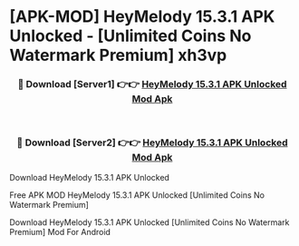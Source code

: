 # [APK-MOD] HeyMelody 15.3.1 APK Unlocked - [Unlimited Coins No Watermark Premium] xh3vp



<div align="center">
<h3>🔴 Download [Server1] 👉👉 <a href="https://momento.my/?title=HeyMelody_15.3.1_APK_Unlocked">HeyMelody 15.3.1 APK Unlocked Mod Apk</a></h3><br>

<h3>🔴 Download [Server2] 👉👉 <a href="https://momento.my/?title=HeyMelody_15.3.1_APK_Unlocked">HeyMelody 15.3.1 APK Unlocked Mod Apk</a></h3>
</div>



Download HeyMelody 15.3.1 APK Unlocked 

Free APK MOD HeyMelody 15.3.1 APK Unlocked [Unlimited Coins No Watermark Premium]

Download HeyMelody 15.3.1 APK Unlocked [Unlimited Coins No Watermark Premium] Mod For Android
